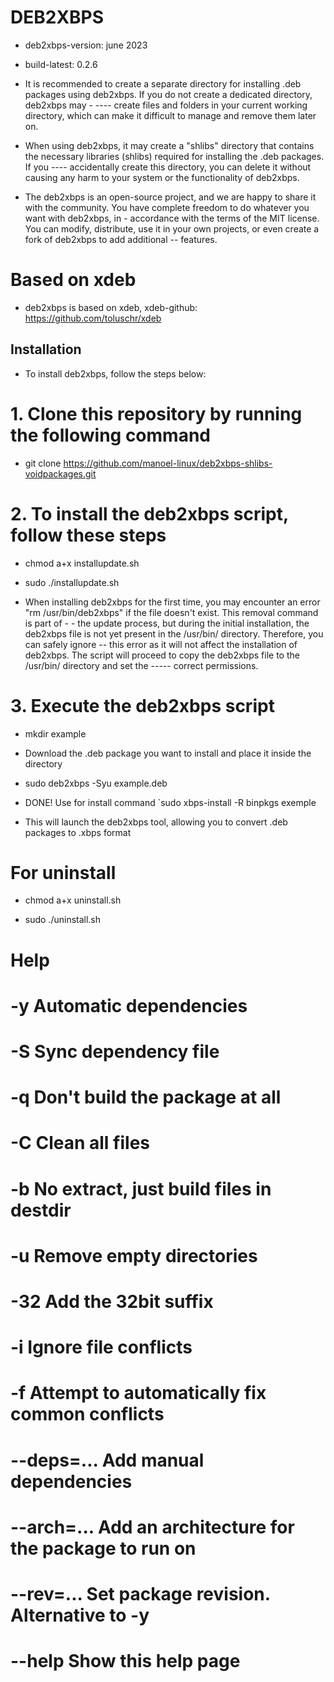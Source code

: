 # DEB2XBPS                                                                                                                                                     

- deb2xbps-version: june 2023

- build-latest: 0.2.6 

- It is recommended to create a separate directory for installing .deb packages using deb2xbps. If you do not create a dedicated directory, deb2xbps may - ---- create files and folders in your current working directory, which can make it difficult to manage and remove them later on.

- When using deb2xbps, it may create a "shlibs" directory that contains the necessary libraries (shlibs) required for installing the .deb packages. If you ---- accidentally create this directory, you can delete it without causing any harm to your system or the functionality of deb2xbps.

- The deb2xbps is an open-source project, and we are happy to share it with the community. You have complete freedom to do whatever you want with deb2xbps, in - accordance with the terms of the MIT license. You can modify, distribute, use it in your own projects, or even create a fork of deb2xbps to add additional -- features.

# Based on xdeb

- deb2xbps is based on xdeb, xdeb-github: https://github.com/toluschr/xdeb

## Installation

- To install deb2xbps, follow the steps below:

# 1. Clone this repository by running the following command

- git clone https://github.com/manoel-linux/deb2xbps-shlibs-voidpackages.git

# 2. To install the deb2xbps script, follow these steps

- chmod a+x installupdate.sh

- sudo ./installupdate.sh

- When installing deb2xbps for the first time, you may encounter an error "rm /usr/bin/deb2xbps" if the file doesn't exist. This removal command is part of - - the update process, but during the initial installation, the deb2xbps file is not yet present in the /usr/bin/ directory. Therefore, you can safely ignore -- this error as it will not affect the installation of deb2xbps. The script will proceed to copy the deb2xbps file to the /usr/bin/ directory and set the ----- correct permissions.

# 3. Execute the deb2xbps script

- mkdir example

- Download the .deb package you want to install and place it inside the directory 

- sudo deb2xbps -Syu example.deb 

- DONE! Use for install command `sudo xbps-install -R binpkgs exemple

- This will launch the deb2xbps tool, allowing you to convert .deb packages to .xbps format

# For uninstall

- chmod a+x uninstall.sh

- sudo ./uninstall.sh

# Help 
# -y                          Automatic dependencies
# -S                          Sync dependency file
# -q                          Don't build the package at all
# -C                          Clean all files
# -b                          No extract, just build files in destdir
# -u                          Remove empty directories
# -32                         Add the 32bit suffix
# -i                          Ignore file conflicts
# -f                          Attempt to automatically fix common conflicts
# --deps=...                  Add manual dependencies
# --arch=...                  Add an architecture for the package to run on
# --rev=...                   Set package revision. Alternative to -y
# --help                      Show this help page
